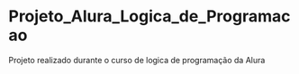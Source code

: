 # Projeto_Alura_Logica_de_Programacao
Projeto realizado durante o curso de logica de programação da Alura
